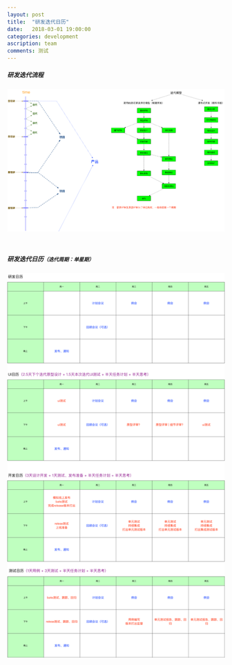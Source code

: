 ```yaml
---
layout: post
title:  "研发迭代日历"
date:   2018-03-01 19:00:00
categories: development
ascription: team
comments: 测试
---
```


[development_calendar]: /resource/20180301/development_calendar.png "研发日历"
[iteration_cycle]: /resource/20180301/iteration_cycle.png "迭代流程"

##### 研发迭代流程
![迭代流程][iteration_cycle]

<br/>

##### 研发迭代日历<small>**（迭代周期：单星期）**</small>
![研发日历][development_calendar]
